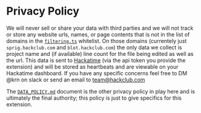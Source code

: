 # Privacy Policy

We will never sell or share your data with third parties and we will not track or store any website urls, names, or page contents that is not in the list of domains in the [`filtering.ts`](src/utils/filtering.ts) whitelist. On those domains (currentely just `sprig.hackclub.com` and `blot.hackclub.com`) the only data we collect is project name and (if available) line count for the file being edited as well as the url. This data is sent to [Hackatime](https://waka.hackclub.com) (via the api token you provide the extension) and will be stored as heartbeats and are viewable on your Hackatime dashboard. If you have any specific concerns feel free to DM @krn on slack or send an email to [team@hackclub.com](mailto://team@hackclub.com)

The [`DATA_POLICY.md`](https://github.com/hackclub/chronicle/blob/main/DATA_POLICY.md) document is the other privacy policy in play here and is ultimately the final authority; this policy is just to give specifics for this extension.